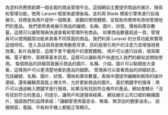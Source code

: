 為塗料供應商創建一個全面的商品管理平台。這個網站主要提供商品的展示、搜尋和管理功能，使用 Laravel 框架來處理後端，並利用 Blade 模板引擎來進行前端展示。目標是為用戶提供一個簡潔、直觀的使用體驗，並幫助供應商有效地管理他們的產品。
我們使用表格展示商品的編號、名稱、圖片、狀態、價格和庫存數量。這樣可以讓管理員快速查看和管理所有商品。
如果商品數量超過一頁，管理員可以使用翻頁功能來查看不同頁面的商品，我們利用 Laravel 的分頁功能來實現這個特性。
登入及註冊頁面使用動態背景，目的是吸引用戶的注意力並增強視覺效果。影片為靜音，這樣不會干擾用戶的瀏覽體驗。
用戶可以進行註冊，填寫暱稱、電子郵件、密碼等基本訊息。這樣可以讓新用戶快速加入我們的網站並開始使用。
每個商品的詳細頁面展示商品的圖片、名稱、介紹。圖片可以點開放大查看，這樣用戶可以更清楚地看到產品的細節。
管理員可以查看商品的詳細訊息，包括編號、名稱、圖片、狀態、價格和庫存數量。表格中還提供編輯和刪除的操作連結，還有編輯頁面能上傳文件，允許更新商品的圖片。
基於關鍵字的搜尋：用戶可以通過輸入關鍵字進行搜尋。如果沒有找到符合條件的產品，網站會顯示「沒有找到符合的產品」的提示，讓用戶知道搜尋結果。
網站展示公司口號的輪播圖片，強調我們的品牌承諾：「讓顧客使用最安全、無毒、無添加的健康油漆」。
設備相容，電腦、平板和手機上都能正常顯示。
